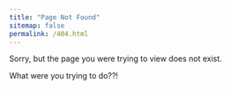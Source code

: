 ```yaml
---
title: "Page Not Found"
sitemap: false
permalink: /404.html
---
```


Sorry, but the page you were trying to view does not exist.

What were you trying to do??!
